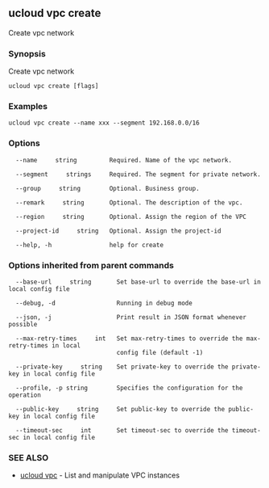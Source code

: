 

## ucloud vpc create

Create vpc network

### Synopsis

Create vpc network

```
ucloud vpc create [flags]
```

### Examples

```
ucloud vpc create --name xxx --segment 192.168.0.0/16
```

### Options

```
  --name     string         Required. Name of the vpc network. 

  --segment     strings     Required. The segment for private network. 

  --group     string        Optional. Business group. 

  --remark     string       Optional. The description of the vpc. 

  --region     string       Optional. Assign the region of the VPC 

  --project-id     string   Optional. Assign the project-id 

  --help, -h                help for create 

```

### Options inherited from parent commands

```
  --base-url     string       Set base-url to override the base-url in local config file 

  --debug, -d                 Running in debug mode 

  --json, -j                  Print result in JSON format whenever possible 

  --max-retry-times     int   Set max-retry-times to override the max-retry-times in local
                              config file (default -1) 

  --private-key     string    Set private-key to override the private-key in local config file 

  --profile, -p string        Specifies the configuration for the operation 

  --public-key     string     Set public-key to override the public-key in local config file 

  --timeout-sec     int       Set timeout-sec to override the timeout-sec in local config file 

```

### SEE ALSO

* [ucloud vpc](developer/cli/cmd/ucloud/vpc)	 - List and manipulate VPC instances

